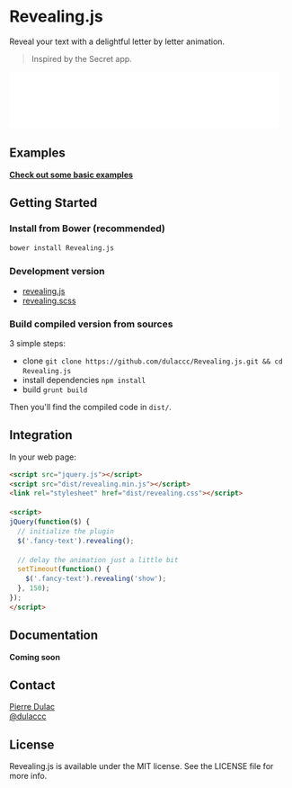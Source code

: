 # Revealing.js

Reveal your text with a delightful letter by letter animation.

> Inspired by the Secret app.

![Text animation example](examples/quote.gif)


## Examples

[**Check out some basic examples**](http://dulaccc.github.com/Revealing.js/examples/)


## Getting Started

### Install from Bower (recommended)

```sh
bower install Revealing.js
```

### Development version

- [revealing.js](https://raw.githubusercontent.com/dulaccc/Revealing.js/master/src/revealing.js)
- [revealing.scss](https://raw.githubusercontent.com/dulaccc/Revealing.js/master/src/revealing.scss)

### Build compiled version from sources

3 simple steps: 
- clone `git clone https://github.com/dulaccc/Revealing.js.git && cd Revealing.js`
- install dependencies `npm install`
- build `grunt build`

Then you'll find the compiled code in `dist/`.


## Integration

In your web page:

```html
<script src="jquery.js"></script>
<script src="dist/revealing.min.js"></script>
<link rel="stylesheet" href="dist/revealing.css"></script>

<script>
jQuery(function($) {
  // initialize the plugin
  $('.fancy-text').revealing();

  // delay the animation just a little bit
  setTimeout(function() {
  	$('.fancy-text').revealing('show');
  }, 150);
});
</script>
```


## Documentation

**Coming soon**


## Contact

[Pierre Dulac](http://github.com/dulaccc)  
[@dulaccc](https://twitter.com/dulaccc)


## License

Revealing.js is available under the MIT license. See the LICENSE file for more info.
